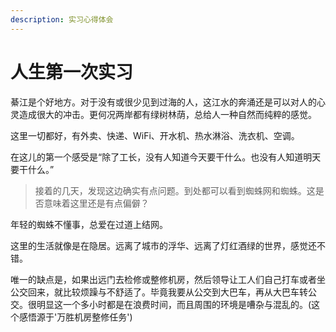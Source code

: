 ```yaml
---
description: 实习心得体会
---
```


# 人生第一次实习

綦江是个好地方。对于没有或很少见到过海的人，这江水的奔涌还是可以对人的心灵造成很大的冲击。更何况两岸都有绿树林荫，总给人一种自然而纯粹的感觉。

这里一切都好，有外卖、快递、WiFi、开水机、热水淋浴、洗衣机、空调。

在这儿的第一个感受是“除了工长，没有人知道今天要干什么。也没有人知道明天要干什么。”

> 接着的几天，发现这边确实有点问题。到处都可以看到蜘蛛网和蜘蛛。这是否意味着这里还是有点偏僻？



年轻的蜘蛛不懂事，总爱在过道上结网。



这里的生活就像是在隐居。远离了城市的浮华、远离了灯红酒绿的世界，感觉还不错。



唯一的缺点是，如果出远门去检修或整修机房，然后领导让工人们自己打车或者坐公交回来，就比较烦躁与不舒适了。毕竟我要从公交到大巴车，再从大巴车转公交。很明显这一个多小时都是在浪费时间，而且周围的环境是嘈杂与混乱的。\(这个感悟源于'万胜机房整修任务'\)

